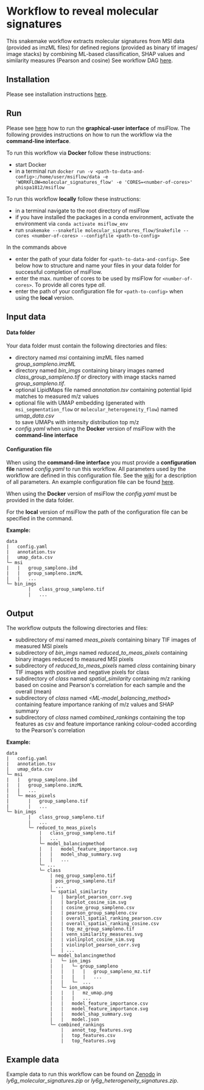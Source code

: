 # Workflow to reveal molecular signatures
This snakemake workflow extracts molecular signatures from MSI data (provided as imzML files) 
for defined regions (provided as binary tif images/ image stacks)
by combining ML-based classification, SHAP values and similarity measures (Pearson and cosine) 
See workflow DAG 
[here](https://github.com/Immunodynamics-Engel-Lab/msiflow/blob/main/molecular_signatures_flow/dag.pdf).

## Installation
Please see installation instructions [here](https://github.com/Immunodynamics-Engel-Lab/msiflow).

## Run
Please see [here](https://github.com/Immunodynamics-Engel-Lab/msiflow) how to run the **graphical-user interface** of msiFlow.
The following provides instructions on how to run the workflow via the **command-line interface**.

To run this workflow via **Docker** follow these instructions:
  - start Docker
  - in a terminal run `docker run -v <path-to-data-and-config>:/home/user/msiflow/data -e 'WORKFLOW=molecular_signatures_flow' -e 'CORES=<number-of-cores>' phispa1812/msiflow`

To run this workflow **locally** follow these instructions:
- in a terminal navigate to the root directory of msiFlow
- if you have installed the packages in a conda environment, activate the environment via `conda activate msiflow_env`
- run `snakemake --snakefile molecular_signatures_flow/Snakefile --cores <number-of-cores> --configfile <path-to-config>`

In the commands above
- enter the path of your data folder for `<path-to-data-and-config>`. See below how to structure and 
name your files in your data folder for successful completion of msiFlow.
- enter the max. number of cores to be used by msiFlow for `<number-of-cores>`. To provide all cores type *all*.
- enter the path of your configuration file for `<path-to-config>` when using the **local** version. 

## Input data
#### Data folder
Your data folder must contain the following directories and files:
- directory named *msi* containing imzML files named *group_sampleno.imzML*
- directory named *bin_imgs* containing binary images named *class_group_sampleno.tif* or directory with image stacks named *group_sampleno.tif*.
- optional LipidMaps file named *annotation.tsv* containing potential lipid matches to measured m/z values
- optional file with UMAP embedding (generated with `msi_segmentation_flow` or `molecular_heterogeneity_flow`) named *umap_data.csv*  
 to save UMAPs with intensity distribution top m/z
- *config.yaml* when using the **Docker** version of msiFlow with the **command-line interface** 

#### Configuration file
When using the **command-line interface** you must provide a **configuration file** named *config.yaml* to run this workflow. All parameters used by the workflow are defined in
this configuration file. See the [wiki]() for a description of all parameters. An example configuration file can be
found [here](https://github.com/Immunodynamics-Engel-Lab/msiflow/blob/main/msi_segmentation_flow/data/config.yaml).

When using the **Docker** version of msiFlow the *config.yaml* must be provided in the data folder. 

For the **local** version of msiFlow the path of the configuration file can be specified in the command.

**Example:**
```
data
|   config.yaml
|   annotation.tsv
|   umap_data.csv
└─ msi
|   |   group_samplono.ibd
|   |   group_sampleno.imzML
|   |   ...
└─ bin_imgs
        |   class_group_sampleno.tif
        |   ...
```

## Output
The workflow outputs the following directories and files:
- subdirectory of *msi* named *meas_pixels* containing binary TIF images of measured MSI pixels
- subdirectory of *bin_imgs* named *reduced_to_meas_pixels* containing binary images reduced to measured MSI pixels
- subdirectory of *reduced_to_meas_pixels* named *class* containing binary TIF images with positive and negative pixels for class
- subdirectory of *class* named *spatial_similarity* containing m/z ranking based on 
cosine and Pearson's correlation for each sample and the overall (mean)
- subdirectory of *class* named *<ML-model_balancing_method>* 
containing feature importance ranking of m/z values and SHAP summary
- subdirectory of *class* named *combined_rankings* containing the top features as csv and feature importance ranking 
  colour-coded according to the Pearson's correlation

**Example:**
```
data
|   config.yaml
|   annotation.tsv
|   umap_data.csv
└─ msi
|   |   group_samplono.ibd
|   |   group_sampleno.imzML
|   |   ...
|   └─ meas_pixels
|       |   group_sampleno.tif
|       |   ... 
└─ bin_imgs
        |   class_group_sampleno.tif
        |   ...
        └─ reduced_to_meas_pixels
            |   class_group_sampleno.tif
            |   ...
            └─ model_balancingmethod
            |   |   model_feature_importance.svg
            |   |   model_shap_summary.svg
            |   |   ...
            └─ ...
            └─ class
                | neg_group_sampleno.tif
                | pos_group_sampleno.tif
                | ...
                └─ spatial_similarity
                |   | barplot_pearson_corr.svg
                |   | barplot_cosine_sim.svg
                |   | cosine_group_sampleno.csv
                |   | pearson_group_sampleno.csv
                |   | overall_spatial_ranking_pearson.csv
                |   | overall_spatial_ranking_cosine.csv
                |   | top_mz_group_sampleno.tif
                |   | venn_similarity_measures.svg
                |   | violinplot_cosine_sim.svg
                |   | violinplot_pearson_corr.svg
                |   | ...
                └─ model_balancingmethod
                |   └─ ion_imgs
                |   |   └─ group_sampleno
                |   |   |   |   group_sampleno_mz.tif
                |   |   |   |   ...
                |   |   └─  ...
                |   └─ ion_umaps
                |   |   |   mz_umap.png
                |   |   |   ...
                |   |   model_feature_importance.csv 
                |   |   model_feature_importance.svg
                |   |   model_shap_summary.svg
                |   |   model.json
                └─ combined_rankings
                    |   annot_top_features.svg
                    |   top_features.csv
                    |   top_features.svg
```
## Example data
Example data to run this workflow can be found on [Zenodo](https://doi.org/10.5281/zenodo.11913042) in *ly6g_molecular_signatures.zip* or *ly6g_heterogeneity_signatures.zip*.